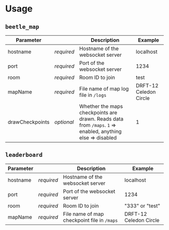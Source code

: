 # Usage

## `beetle_map`

| Parameter       |            | Description                                                                                                | Example                |
| --------------- | ---------- | ---------------------------------------------------------------------------------------------------------- | ---------------------- |
| hostname        | _required_ | Hostname of the websocket server                                                                           | localhost              |
| port            | _required_ | Port of the websocket server                                                                               | 1234                   |
| room            | _required_ | Room ID to join                                                                                            | test                   |
| mapName         | _required_ | File name of map log file in `/logs`                                                                       | DRFT-12 Celedon Circle |
| drawCheckpoints | _optional_ | Whether the maps checkpoints are drawn. Reads data from `/maps`. `1` => enabled, anything else => disabled | 1                      |

## `leaderboard`

| Parameter |            | Description                                 | Example                |
| --------- | ---------- | ------------------------------------------- | ---------------------- |
| hostname  | _required_ | Hostname of the websocket server            | localhost              |
| port      | _required_ | Port of the websocket server                | 1234                   |
| room      | _required_ | Room ID to join                             | "333" or "test"        |
| mapName   | _required_ | File name of map checkpoint file in `/maps` | DRFT-12 Celedon Circle |
